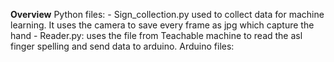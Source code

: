 **Overview**
Python files: 
              - Sign_collection.py used to collect data for machine learning. It uses the camera to save every frame as jpg which capture the hand
              - Reader.py: uses the file from Teachable machine to read the asl finger spelling and send data to arduino. 
Arduino files: 
